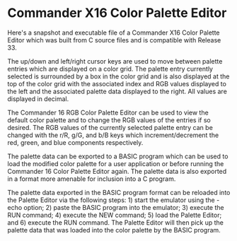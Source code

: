 # Commander X16 Color Palette Editor

Here's a snapshot and executable file of a Commander X16 Color Palette Editor which was built from C source files and is compatible with Release 33.

The up/down and left/right cursor keys are used to move between palette entries which are displayed on a color grid. The palette entry currently selected is surrounded by a box in the color grid and is also displayed at the top of the color grid with the associated index and RGB values displayed to the left and the associated palette data displayed to the right. All values are displayed in decimal.

The Commander 16 RGB Color Palette Editor can be used to view the default color palette and to change the RGB values of the entries if so desired. The RGB values of the currently selected palette entry can be changed with the r/R, g/G, and b/B keys which increment/decrement the red, green, and blue components respectively.

The palette data can be exported to a BASIC program which can be used to load the modified color palette for a user application or before running the Commander 16 Color Palette Editor again. The palette data is also exported in a format more amenable for inclusion into a C program.

The palette data exported in the BASIC program format can be reloaded into the Palette Editor via the following steps: 1) start the emulator using the -echo option; 2) paste the BASIC program into the emulator; 3) execute the RUN command; 4) execute the NEW command; 5) load the Palette Editor; and 6) execute the RUN command. The Palette Editor will then pick up the palette data that was loaded into the color palette by the BASIC program.
